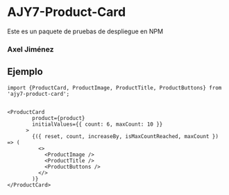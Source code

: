 # AJY7-Product-Card

Este es un paquete de pruebas de despliegue en NPM

### Axel Jiménez

## Ejemplo

```
import {ProductCard, ProductImage, ProductTitle, ProductButtons} from 'ajy7-product-card';
```

```

<ProductCard
        product={product}
        initialValues={{ count: 6, maxCount: 10 }}
      >
        {({ reset, count, increaseBy, isMaxCountReached, maxCount }) => (
          <>
            <ProductImage />
            <ProductTitle />
            <ProductButtons />
          </>
        )}
</ProductCard>

```
